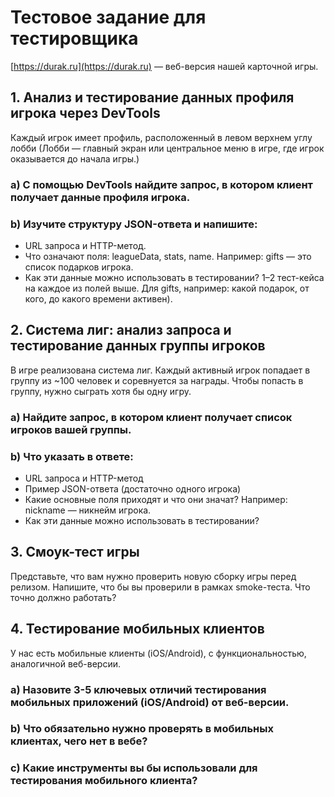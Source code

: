 # Тестовое задание для тестировщика

[https://durak.ru](https://durak.ru) — веб-версия нашей карточной игры.

## 1. Анализ и тестирование данных профиля игрока через DevTools

Каждый игрок имеет профиль, расположенный в левом верхнем углу лобби (Лобби — главный экран или центральное меню в игре, где игрок оказывается до начала игры.)

### a) С помощью DevTools найдите запрос, в котором клиент получает данные профиля игрока.
   
### b) Изучите структуру JSON-ответа и напишите:
- URL запроса и HTTP-метод.
- Что означают поля: leagueData, stats, name. Например: gifts — это список подарков игрока.
- Как эти данные можно использовать в тестировании? 1–2 тест-кейса на каждое из полей выше. Для gifts, например: какой подарок, от кого, до какого времени активен).

## 2. Система лиг: анализ запроса и тестирование данных группы игроков

В игре реализована система лиг. Каждый активный игрок попадает в группу из ~100 человек и соревнуется за награды. Чтобы попасть в группу, нужно сыграть хотя бы одну игру.

### a) Найдите запрос, в котором клиент получает список игроков вашей группы.
   
### b) Что указать в ответе:
- URL запроса и HTTP-метод
- Пример JSON-ответа (достаточно одного игрока)
- Какие основные поля приходят и что они значат? Например: nickname — никнейм игрока.
- Как эти данные можно использовать в тестировании?

## 3. Смоук-тест игры

Представьте, что вам нужно проверить новую сборку игры перед релизом. Напишите, что бы вы проверили в рамках smoke-теста. Что точно должно работать?

## 4. Тестирование мобильных клиентов

У нас есть мобильные клиенты (iOS/Android), с функциональностью, аналогичной веб-версии.

### a) Назовите 3-5 ключевых отличий тестирования мобильных приложений (iOS/Android) от веб-версии.
   
### b) Что обязательно нужно проверять в мобильных клиентах, чего нет в вебе?
   
### c) Какие инструменты вы бы использовали для тестирования мобильного клиента?